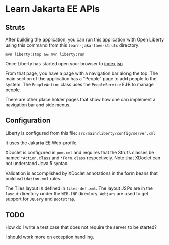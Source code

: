 Learn Jakarta EE APIs
=====================

## Struts

After building the application, you can run this application with Open Liberty using 
this command from this `learn-jakartaee-struts` directory:

```
mvn liberty:stop && mvn liberty:run
```

Once Liberty has started open your browser to [index.jsp](http://localhost:9080/learn-jakartaee-struts/index.jsp)

From that page, you have a page with a navigation bar along the top. The main section 
of the application has a "People" page to add people to the system. The `PeopleAction`
class uses the `PeopleService` EJB to manage people.

There are other place holder pages that show how one can implement a navigation bar 
and side menus.

## Configuration

Liberty is configured from this file: `src/main/liberty/config/server.xml`

It uses the Jakarta EE Web-profile.

XDoclet is configured in `pom.xml` and requires that the Struts classes be named `*Action.class` 
and `*Form.class` respectively. Note that XDoclet can not understand Java 5 syntax.

Validation is accomplished by XDoclet annotations in the form beans that build `validation.xml`
rules. 

The Tiles layout is defined in `tiles-def.xml`. The layout JSPs are in the `layout` 
directory under the `WEB-INF` directory. `Webjars` are used to get support for `JQuery` 
and `Bootstrap`.

## TODO

How do I write a test case that does not require the server to be started?

I should work more on exception handling.

